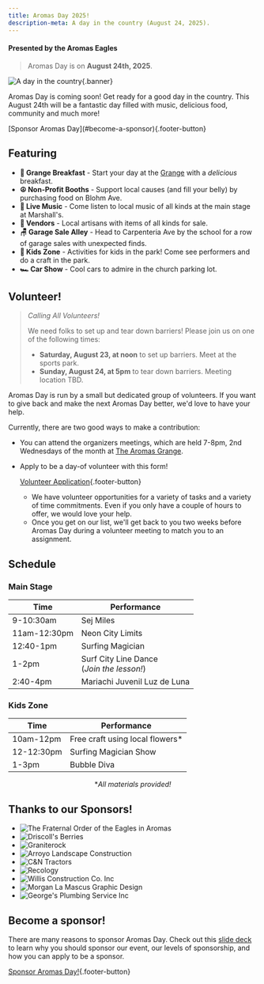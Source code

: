 ```yaml
---
title: Aromas Day 2025!
description-meta: A day in the country (August 24, 2025).
---
```


#### Presented by the Aromas Eagles

> Aromas Day is on **August 24th, 2025**. 

![](/assets/aromas-day-2025.png "A day in the country"){.banner}

Aromas Day is coming soon! Get ready for a good day in the country. This August 24th will be a fantastic day filled with music, delicious food, community and much more!

<div style="align: center">
[Sponsor Aromas Day](#become-a-sponsor){.footer-button}
</div>

## Featuring

- **🌯 Grange Breakfast** - Start your day at the [Grange](https://aromasgrange.org/) with a _delicious_ breakfast.
- **☮️ Non-Profit Booths** - Support local causes (and fill your belly) by purchasing food on Blohm Ave.
- **🪇 Live Music** - Come listen to local music of all kinds at the main stage at Marshall's.
- **🧶 Vendors** - Local artisans with items of all kinds for sale.
- **🪑 Garage Sale Alley** - Head to Carpenteria Ave by the school for a row of garage sales with unexpected finds.
- **👧 Kids Zone** - Activities for kids in the park! Come see performers and do a craft in the park.
- **🏎️ Car Show** - Cool cars to admire in the church parking lot.



<div class="full-bleed">
<div class="content-wrapper">

## Volunteer!

> _Calling All Volunteers!_ 
> 
> We need folks to set up and tear down barriers! Please join us on one of the following times:
> 
> - **Saturday, August 23, at noon** to set up barriers.  Meet at the sports park.
> - **Sunday, August 24, at 5pm** to tear down barriers. Meeting location TBD.

Aromas Day is run by a small but dedicated group of volunteers. If you want to give back and make the next Aromas Day
better, we'd love to have your help.

Currently, there are two good ways to make a contribution:

- You can attend the organizers meetings, which are held 7-8pm, 2nd Wednesdays of the
  month at [The Aromas Grange](https://aromasgrange.org/).
- Apply to be a day-of volunteer with this form!

  [Volunteer Application](https://forms.gle/sHu5cCoFgh8zoFeJA){.footer-button}
    - We have volunteer opportunities for a variety of tasks and a variety of time commitments. Even if you only
      have a couple of hours to offer, we would love your help.
    - Once you get on our list, we'll get back to you two weeks before Aromas Day during a volunteer meeting to match
      you to an assignment.

</div>
</div>

## Schedule

### Main Stage

| Time         | Performance                                     |
|--------------|-------------------------------------------------|
| 9-10:30am    | Sej Miles                                       |
| 11am-12:30pm | Neon City Limits                                |
| 12:40-1pm    | Surfing Magician                                |
| 1-2pm        | Surf City Line Dance </br> (_Join the lesson!_) |
| 2:40-4pm     | Mariachi Juvenil Luz de Luna                    |

### Kids Zone


| Time       | Performance                        |
|------------|------------------------------------|
| 10am-12pm  | Free craft using local flowers\*   |
| 12-12:30pm | Surfing Magician Show              |
| 1-3pm      | Bubble Diva                        |

<center>

\*_All materials provided!_

</center>

<div class="full-bleed">
<div class="content-wrapper">

<div class="sponsors">


## Thanks to our Sponsors!

- ![](/assets/sponsors/foe.png "The Fraternal Order of the Eagles in Aromas")
- ![](/assets/sponsors/driscolls.jpg "Driscoll's Berries")
- ![](/assets/sponsors/graniterock.png "Graniterock")
- ![](/assets/sponsors/arroyo.png "Arroyo Landscape Construction")
- ![](/assets/sponsors/cnn.jpg "C&N Tractors")
- ![](/assets/sponsors/recology.jpg "Recology")
- ![](/assets/sponsors/willis-construction.png "Willis Construction Co. Inc")
- ![](/assets/sponsors/morgan-la-mascus.png "Morgan La Mascus Graphic Design")
- ![](/assets/sponsors/georges-plumbing.png "George's Plumbing Service Inc")

</div>
</div>
</div>


## Become a sponsor!

There are many reasons to sponsor Aromas Day. Check out this [slide deck](https://docs.google.com/presentation/d/e/2PACX-1vTqhXTgQwb3y3G6um1AfyIzPwx6WIYAFYG-31qpIBFhqrTIYqUm3SohJnnCt1vccSGKd0L8IlF0pYmu/pub?start=false&loop=false&delayms=3000)
to learn why you should sponsor our event, our levels of sponsorship, and how you can apply to be a sponsor.

[Sponsor Aromas Day!](https://docs.google.com/presentation/d/e/2PACX-1vTqhXTgQwb3y3G6um1AfyIzPwx6WIYAFYG-31qpIBFhqrTIYqUm3SohJnnCt1vccSGKd0L8IlF0pYmu/pub?start=false&loop=false&delayms=3000){.footer-button}


